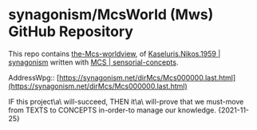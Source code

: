 # synagonism/McsWorld (Mws) GitHub Repository

This repo contains [the-Mcs-worldview](https://synagonism.net/dirMcs/Mcs000000.last.html#idOverview),
of [Kaseluris.Nikos.1959 | synagonism](https://synagonism.net/dirMcs/dirHmn/McsHmn000003.last.html#idOverview)
written with [MCS | sensorial-concepts](https://synagonism.net/dirMcs/dirCor/McsCor000002.last.html#idOverview).

AddressWpg::
[https://synagonism.net/dirMcs/Mcs000000.last.html](https://synagonism.net/dirMcs/Mcs000000.last.html)

IF this project\a\ will-succeed, THEN it\a\ will-prove that we must-move from TEXTS to CONCEPTS in-order-to manage our knowledge. {2021-11-25}
